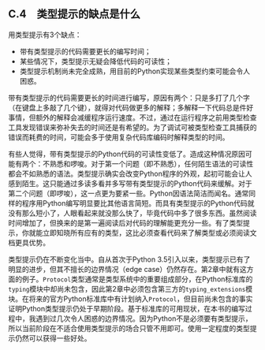    

## C.4　类型提示的缺点是什么

用类型提示有3个缺点：

- 带有类型提示的代码需要更长的编写时间；
- 某些情况下，类型提示无疑会降低代码的可读性；
- 类型提示机制尚未完全成熟，用目前的Python实现某些类型约束可能会令人困惑。

带有类型提示的代码需要更长的时间进行编写，原因有两个：只是多打了几个字（在键盘上多敲了几个键），就得对代码做更多的解释；多解释一下代码总是件好事情，但额外的解释会减缓程序运行速度。不过，通过在运行程序之前用类型检查工具发现错误来弥补失去的时间还是有希望的。为了调试可被类型检查工具捕获的错误而耗费的时间，可能会多于使用复杂代码库编码时解释类型的时间。

有些人觉得，带有类型提示的Python代码的可读性变低了。造成这种情况原因可能有两个：不熟悉和啰唆。对于第一个问题（即不熟悉），任何陌生语法的可读性都会不如熟悉的语法。类型提示确实会改变Python程序的外观，起初可能会让人感到陌生。这只能通过多读多看并多写带有类型提示的Python代码来缓解。对于第二个问题（即啰唆），这一点更为要紧一些。Python因语法简洁而闻名。通常同样的程序用Python编写明显要比其他语言简短。而具有类型提示的Python代码就没有那么短小了，人眼看起来就没那么快了，毕竟代码中多了很多东西。虽然阅读时间增加了，但换来的是第一遍阅读后对代码的理解能更充分一些。有了类型提示，你就能立即知晓所有应有的类型，这比必须查看代码来了解类型或必须阅读文档更具优势。

类型提示仍在不断变化当中。自从首次于Python 3.5引入以来，类型提示已有了明显的进步，但其不擅长的边界情况（edge case）仍然存在。第2章中就有这方面的例子。`Protocol`类型通常是类型系统中的重要组成部分，在Python标准库的`typing`模块中却尚未包含，因此第2章中必须包含第三方的`typing_extensions`模块。在将来的官方Python标准库中有计划纳入`Protocol`，但目前尚未包含的事实证明Python类型提示仍处于早期阶段。基于标准库的可用现状，在本书的编写过程中，我遇到过几次令人困惑的边界情况。因为Python不是必须要有类型提示，所以当前阶段在不适合使用类型提示的场合只管不用即可。使用一定程度的类型提示仍然可以获得一些好处。